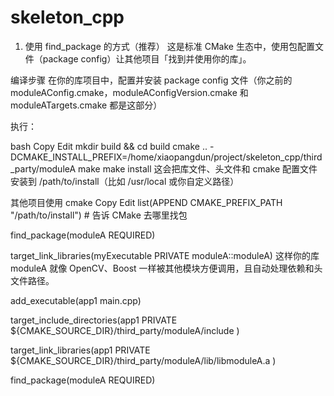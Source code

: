 # skeleton_cpp

1. 使用 find_package 的方式（推荐）
这是标准 CMake 生态中，使用包配置文件（package config）让其他项目「找到并使用你的库」。

编译步骤
在你的库项目中，配置并安装 package config 文件（你之前的 moduleAConfig.cmake，moduleAConfigVersion.cmake 和 moduleATargets.cmake 都是这部分）

执行：

bash
Copy
Edit
mkdir build && cd build
cmake .. -DCMAKE_INSTALL_PREFIX=/home/xiaopangdun/project/skeleton_cpp/third_party/moduleA
make
make install
这会把库文件、头文件和 cmake 配置文件安装到 /path/to/install（比如 /usr/local 或你自定义路径）

其他项目使用
cmake
Copy
Edit
list(APPEND CMAKE_PREFIX_PATH "/path/to/install")  # 告诉 CMake 去哪里找包

find_package(moduleA REQUIRED)

target_link_libraries(myExecutable PRIVATE moduleA::moduleA)
这样你的库 moduleA 就像 OpenCV、Boost 一样被其他模块方便调用，且自动处理依赖和头文件路径。

add_executable(app1 main.cpp)

target_include_directories(app1 PRIVATE
    ${CMAKE_SOURCE_DIR}/third_party/moduleA/include
)

target_link_libraries(app1 PRIVATE
    ${CMAKE_SOURCE_DIR}/third_party/moduleA/lib/libmoduleA.a
)

find_package(moduleA REQUIRED)
